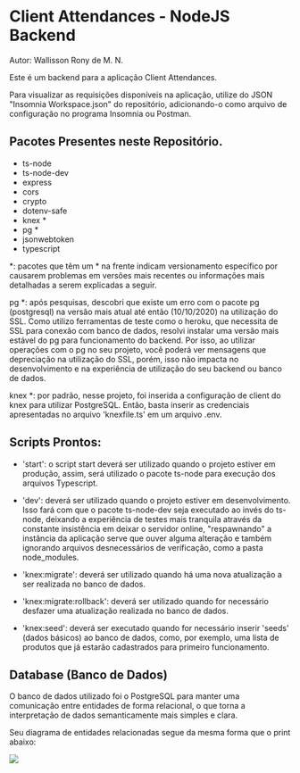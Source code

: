 # Client Attendances - NodeJS Backend

Autor: Wallisson Rony de M. N.

Este é um backend para a aplicação Client Attendances.

Para visualizar as requisições disponíveis na aplicação, utilize do JSON "Insomnia Workspace.json" do repositório, adicionando-o como arquivo de configuração no programa Insomnia ou Postman.

## Pacotes Presentes neste Repositório.

 - ts-node
 - ts-node-dev
 - express
 - cors
 - crypto
 - dotenv-safe
 - knex *
 - pg *
 - jsonwebtoken
 - typescript

*: pacotes que têm um * na frente indicam versionamento específico por causarem problemas em versões mais recentes ou informações mais detalhadas a serem explicadas a seguir.

pg *: após pesquisas, descobri que existe um erro com o pacote pg (postgresql) na versão mais atual até então (10/10/2020) na utilização do SSL. Como utilizo ferramentas de teste como o heroku, que necessita de SSL para conexão com banco de dados, resolvi instalar uma versão mais estável do pg para funcionamento do backend. Por isso, ao utilizar operações com o pg no seu projeto, você poderá ver mensagens que depreciação na utilização do SSL, porém, isso não impacta no desenvolvimento e na experiência de utilização do seu backend ou banco de dados.

knex *: por padrão, nesse projeto, foi inserida a configuração de client do knex para utilizar PostgreSQL. Então, basta inserir as credenciais apresentadas no arquivo 'knexfile.ts' em um arquivo .env.

## Scripts Prontos:

 - 'start': o script start deverá ser utilizado quando o projeto estiver em produção, assim, será utilizado o pacote ts-node para execução dos arquivos Typescript.

 - 'dev': deverá ser utilizado quando o projeto estiver em desenvolvimento. Isso fará com que o pacote ts-node-dev seja executado ao invés do ts-node, deixando a experiência de testes mais tranquila através da constante insistência em deixar o servidor online, "respawnando" a instância da aplicação serve que ouver alguma alteração e também ignorando arquivos desnecessários de verificação, como a pasta node_modules.

 - 'knex:migrate': deverá ser utilizado quando há uma nova atualização a ser realizada no banco de dados.

 - 'knex:migrate:rollback': deverá ser utilizado quando for necessário desfazer uma atualização realizada no banco de dados.

 - 'knex:seed': deverá ser executado quando for necessário inserir 'seeds' (dados básicos) ao banco de dados, como, por exemplo, uma lista de produtos que já estarão cadastrados para primeiro funcionamento.

## Database (Banco de Dados)

O banco de dados utilizado foi o PostgreSQL para manter uma comunicação entre entidades de forma relacional, o que torna a interpretação de dados semanticamente mais simples e clara.

Seu diagrama de entidades relacionadas segue da mesma forma que o print abaixo:

![](ilustration_images/bcdd_diagram.png)
